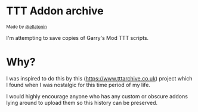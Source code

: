 # TTT Addon archive
<sub>Made by [@ellatonin](https://github.com/ellatonin)</sub>

I'm attempting to save copies of Garry's Mod TTT scripts.


# Why?

I was inspired to do this by this (https://www.tttarchive.co.uk) project which I found when I was nostalgic for this time period of my life.

I would highly encourage anyone who has any custom or obscure addons lying around to upload them so this history can be preserved.
